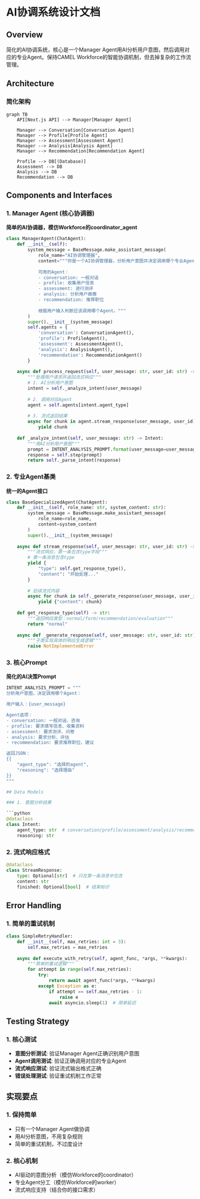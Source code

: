 # AI协调系统设计文档

## Overview

简化的AI协调系统，核心是一个Manager Agent用AI分析用户意图，然后调用对应的专业Agent。保持CAMEL Workforce的智能协调机制，但去掉复杂的工作流管理。

## Architecture

### 简化架构

```mermaid
graph TB
    API[Next.js API] --> Manager[Manager Agent]
    
    Manager --> Conversation[Conversation Agent]
    Manager --> Profile[Profile Agent] 
    Manager --> Assessment[Assessment Agent]
    Manager --> Analysis[Analysis Agent]
    Manager --> Recommendation[Recommendation Agent]
    
    Profile --> DB[(Database)]
    Assessment --> DB
    Analysis --> DB
    Recommendation --> DB
```

## Components and Interfaces

### 1. Manager Agent (核心协调器)

**简单的AI协调器，模仿Workforce的coordinator_agent**

```python
class ManagerAgent(ChatAgent):
    def __init__(self):
        system_message = BaseMessage.make_assistant_message(
            role_name="AI协调管理器",
            content="""你是一个AI协调管理器，分析用户意图并决定调用哪个专业Agent。
            
            可用的Agent：
            - conversation: 一般对话
            - profile: 收集用户信息
            - assessment: 进行测评
            - analysis: 分析用户画像  
            - recommendation: 推荐职位
            
            根据用户输入判断应该调用哪个Agent。"""
        )
        super().__init__(system_message)
        self.agents = {
            'conversation': ConversationAgent(),
            'profile': ProfileAgent(),
            'assessment': AssessmentAgent(), 
            'analysis': AnalysisAgent(),
            'recommendation': RecommendationAgent()
        }
    
    async def process_request(self, user_message: str, user_id: str) -> AsyncGenerator:
        """处理用户请求并返回流式响应"""
        # 1. AI分析用户意图
        intent = self._analyze_intent(user_message)
        
        # 2. 调用对应Agent
        agent = self.agents[intent.agent_type]
        
        # 3. 流式返回结果
        async for chunk in agent.stream_response(user_message, user_id):
            yield chunk
    
    def _analyze_intent(self, user_message: str) -> Intent:
        """用AI分析用户意图"""
        prompt = INTENT_ANALYSIS_PROMPT.format(user_message=user_message)
        response = self.step(prompt)
        return self._parse_intent(response)
```

### 2. 专业Agent基类

**统一的Agent接口**

```python
class BaseSpecializedAgent(ChatAgent):
    def __init__(self, role_name: str, system_content: str):
        system_message = BaseMessage.make_assistant_message(
            role_name=role_name,
            content=system_content
        )
        super().__init__(system_message)
    
    async def stream_response(self, user_message: str, user_id: str) -> AsyncGenerator:
        """流式响应，第一条包含type字段"""
        # 第一条消息包含type
        yield {
            "type": self.get_response_type(),
            "content": "开始处理..."
        }
        
        # 后续流式内容
        async for chunk in self._generate_response(user_message, user_id):
            yield {"content": chunk}
    
    def get_response_type(self) -> str:
        """返回响应类型：normal/form/recommendation/evaluation"""
        return "normal"
    
    async def _generate_response(self, user_message: str, user_id: str) -> AsyncGenerator:
        """子类实现具体的响应生成逻辑"""
        raise NotImplementedError
```

### 3. 核心Prompt

**简化的AI决策Prompt**

```python
INTENT_ANALYSIS_PROMPT = """
分析用户意图，决定调用哪个Agent：

用户输入：{user_message}

Agent选项：
- conversation: 一般对话、咨询
- profile: 要求填写信息、收集资料
- assessment: 要求测评、问卷
- analysis: 要求分析、评估
- recommendation: 要求推荐职位、建议

返回JSON：
{{
    "agent_type": "选择的agent",
    "reasoning": "选择理由"
}}
"""

## Data Models

### 1. 意图分析结果

```python
@dataclass
class Intent:
    agent_type: str  # conversation/profile/assessment/analysis/recommendation
    reasoning: str
```

### 2. 流式响应格式

```python
@dataclass
class StreamResponse:
    type: Optional[str]  # 只在第一条消息中包含
    content: str
    finished: Optional[bool]  # 结束标识
```

## Error Handling

### 1. 简单的重试机制

```python
class SimpleRetryHandler:
    def __init__(self, max_retries: int = 3):
        self.max_retries = max_retries
    
    async def execute_with_retry(self, agent_func, *args, **kwargs):
        """简单的重试逻辑"""
        for attempt in range(self.max_retries):
            try:
                return await agent_func(*args, **kwargs)
            except Exception as e:
                if attempt == self.max_retries - 1:
                    raise e
                await asyncio.sleep(1)  # 简单延迟
```

## Testing Strategy

### 1. 核心测试

- **意图分析测试**: 验证Manager Agent正确识别用户意图
- **Agent调用测试**: 验证正确调用对应的专业Agent
- **流式响应测试**: 验证流式输出格式正确
- **错误处理测试**: 验证重试机制工作正常

## 实现要点

### 1. 保持简单

- 只有一个Manager Agent做协调
- 用AI分析意图，不用复杂规则
- 简单的重试机制，不过度设计

### 2. 核心机制

- AI驱动的意图分析（模仿Workforce的coordinator）
- 专业Agent分工（模仿Workforce的worker）
- 流式响应支持（结合你的接口需求）